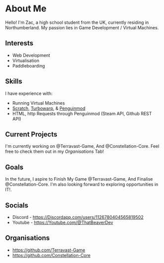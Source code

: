 # About Me

Hello! I'm Zac, a high school student from the UK, currently residing in Northumberland. My passion lies in Game Development / Virtual Machines.

## Interests

- Web Development
- Virtualisation
- Paddleboarding

## Skills

I have experience with:

- Running Virtual Machines
- <a href="https://scratch.mit.edu/projects/editor">Scratch</a>, <a href="https://turbowarp.org/editor">Turbowarp</a>, & <a href="https://studio.penguinmod.com/editor.html">Penguinmod</a>
- HTML, http Requests through Penguinmod (Steam API, Github REST API)

## Current Projects

I'm currently working on @Terravast-Game, And @Constellation-Core. Feel free to check them out in my *Organisations* Tab!

## Goals

In the future, I aspire to Finish My Game @Terravast-Game, And Finalise @Constellation-Core. I'm also looking forward to exploring opportunities in IT!.

## Socials

- Discord - https://Discordapp.com/users/1126780404565819502
- Youtube - https://Youtube.com/@ThatBeaverDev

## Organisations

- https://github.com/Terravast-Game
- https://github.com/Constellation-Core
